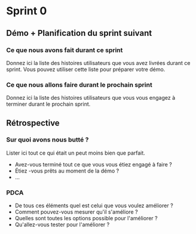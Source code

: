 # Sprint 0

## Démo + Planification du sprint suivant

### Ce que nous avons fait durant ce sprint
Donnez ici la liste des histoires utilisateurs que vous avez livrées durant ce sprint.
Vous pouvez utiliser cette liste pour préparer votre démo.

### Ce que nous allons faire durant le prochain sprint
Donnez ici la liste des histoires utilisateurs que vous vous engagez à terminer durant le prochain sprint.

## Rétrospective

### Sur quoi avons nous butté ?
Lister ici tout ce qui était un peut moins bien que parfait.
* Avez-vous terminé tout ce que vous vous étiez engagé à faire ?
* Étiez -vous prêts au moment de la démo ?
* ...

### PDCA
* De tous ces éléments quel est celui que vous voulez améliorer ?
* Comment pouvez-vous mesurer qu'il s'améliore ?
* Quelles sont toutes les options possible pour l'améliorer ?
* Qu'allez-vous tester pour l'améliorer ?